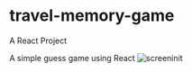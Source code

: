 # travel-memory-game
A React Project

A simple guess game using React
![screeninit](https://user-images.githubusercontent.com/57423637/90282585-9d7f6f80-de3c-11ea-95b3-344bdfb45d7c.PNG)
